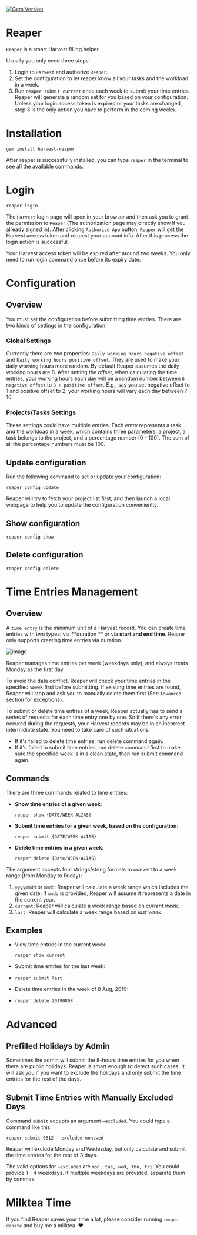 [![Gem Version](https://badge.fury.io/rb/harvest-reaper.svg)](https://badge.fury.io/rb/harvest-reaper)

# Reaper

`Reaper` is a smart Harvest filling helper. 

Usually you only need three steps:

1. Login to `Harvest` and authorize `Reaper`.
2. Set the configuration to let reaper know all your tasks and the workload in a week.
3. Run `reaper submit current` once each week to submit your time entries. Reaper will generate a random set for you based on your configuration. Unless your login access token is expired or your tasks are changed, step 3 is the only action you have to perform in the coming weeks.

# Installation

```shell
gem install harvest-reaper
```

After reaper is successfully installed, you can type `reaper` in the terminal to see all the available commands.

# Login

```shell
reaper login
```

The `Harvest` login page will open in your browser and then ask you to grant the permission to `Reaper` (The authorization page may directly show if you already signed in). After clicking `Authorize App` button, `Reaper` will get the Harvest access token and request your account info. After this process the login action is successful.

Your Harvest access token will be expired after around two weeks. You only need to run login command once before its expiry date.

# Configuration

## Overview

You must set the configuration before submitting time entries. There are two kinds of settings in the configuration.

### Global Settings

Currently there are two properties: `Daily working hours negative offset` and `Daily working hours positive offset`. They are used to make your daily working hours more random. By default Reaper assumes the daily working hours are 8. After setting the offset, when calculating the time entries, your working hours each day will be a random number between `8 - negative offset` to `8 + positive offset`. E.g., say you set negative offset to 1 and positive offset to 2, your working hours will vary each day between 7 - 10.

### Projects/Tasks Settings

These settings could have multiple entries. Each entry represents a task and the workload in a week, which contains three parameters: a project, a task belongs to the project, and a percentage number (0 - 100). The sum of all the percentage numbers must be 100.

## Update configuration

Run the following command to set or update your configuration:

```shell
reaper config update
```

Reaper will try to fetch your project list first, and then launch a local webpage to help you to update the configuration conveniently.

## Show configuration

```shell
reaper config show
```

## Delete configuration

```shell
reaper config delete
```

# Time Entries Management

## Overview

A `time entry` is the minimum unit of a Harvest record. You can create time entries with two types: via **duration ** or via **start and end time**. Reaper only supports creating time entries via duration.

![image](https://user-images.githubusercontent.com/669206/62857084-43c7ff00-bd29-11e9-8463-304a1050521e.png)

Reaper manages time entries per week (weekdays only), and always treats Monday as the first day. 

To avoid the data conflict, Reaper will check your time entries in the specified week first before submitting. If existing time entries are found, Reaper will stop and ask you to manually delete them first (See `Advanced` section for exceptions).

To submit or delete time entries of a week, Reaper actually has to send a series of requests for each time entry one by one. So if there's any error occured during the requests, your Harvest records may be in an incorrect intermidiate state. You need to take care of such situations:

- If it's failed to delete time entries, run delete command again.
- If it's failed to submit time entries, run delete command first to make sure the specified week is in a clean state, then run submit command again.

## Commands

There are three commands related to time entries:

- **Show time entries of a given week**: 

  ```shell
  reaper show {DATE/WEEK-ALIAS}
  ```

- **Submit time entries for a given week, based on the configuration**:

  ```shell
  reaper submit {DATE/WEEK-ALIAS}
  ```

- **Delete time entries in a given week**:

  ```shell
  reaper delete {Date/WEEK-ALIAS}
  ```

The argument accepts four strings/string formats to convert to a week range (from Monday to Friday):

1. `yyyymmdd` or `mmdd`: Reaper will calculate a week range which includes the given date. If `mmdd` is provided, Reaper will assume it represents a date in the current year.
2. `current`: Reaper will calculate a week range based on *current week*.
3. `last`: Reaper will calculate a week range based on *last week*.

## Examples

- View time entries in the current week:

  ```shell
  reaper show current
  ```

- Submit time entries for the last week:

- ```shell
  reaper submit last
  ```

- Delete time entries in the week of 8 Aug, 2019:

- ```shell
  reaper delete 20190808
  ```

  

# Advanced

## Prefilled Holidays by Admin

Sometimes the admin will submit the 8-hours time entries for you when there are public holidays. Reaper is smart enough to detect such cases. It will ask you if you want to exclude the holidays and only submit the time entries for the rest of the days.

## Submit Time Entries with Manually Excluded Days

Command `submit` accepts an argument `—excluded`. You could type a command like this:

```shell
reaper submit 0812 --excluded mon,wed
```

Reaper will exclude Monday and Wedesday, but only calculate and submit the time entries for the rest of 3 days.

The valid options for `—excluded` are `mon, tue, wed, thu, fri`. You could provide 1 - 4 weekdays. If multiple weekdays are provided, separate them by commas.

# Milktea Time

If you find Reaper saves your time a lot, please consider running `reaper donate` and buy me a milktea. ❤️
